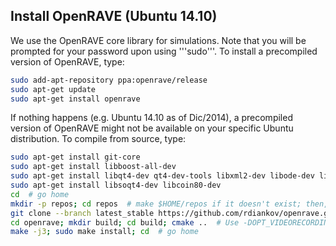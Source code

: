 ## Install OpenRAVE (Ubuntu 14.10)

We use the OpenRAVE core library for simulations. Note that you will be prompted for your password upon using '''sudo'''. To install a precompiled version of OpenRAVE, type:

```bash
sudo add-apt-repository ppa:openrave/release
sudo apt-get update
sudo apt-get install openrave
```

If nothing happens (e.g. Ubuntu 14.10 as of Dic/2014), a precompiled version of OpenRAVE might not be available on your specific Ubuntu distribution. To compile from source, type:

```bash
sudo apt-get install git-core
sudo apt-get install libboost-all-dev
sudo apt-get install libqt4-dev qt4-dev-tools libxml2-dev libode-dev libfcl-dev  # libfcl-dev recent as of Oct 2016
sudo apt-get install libsoqt4-dev libcoin80-dev
cd  # go home
mkdir -p repos; cd repos  # make $HOME/repos if it doesn't exist; then, enter it
git clone --branch latest_stable https://github.com/rdiankov/openrave.git
cd openrave; mkdir build; cd build; cmake ..  # Use -DOPT_VIDEORECORDING=OFF if there are AV errors, -DOPENRAVE_PLUGIN_FCLRAVE=OFF if fcl errors.
make -j3; sudo make install; cd  # go home
```
